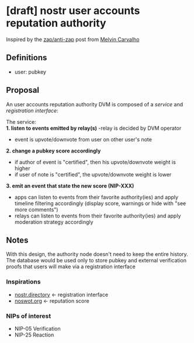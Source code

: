 # [draft] nostr user accounts reputation authority

Inspired by the [zap/anti-zap](https://nostr.at/nevent1qqsr5yln0f96nmnnnu8lr09pvrdt7mrayu4537q6mhfahlcu3k0qxfgzyr08ang799m2dtdjl7jlfkup5lvp9j9mv6v25qxu78nk4k64alty24m3gjw) post from [Melvin Carvalho](https://nostr.at/npub1melv683fw6n2mvhl5h6dhqd8mqfv3wmxnz4qph83ua4dk4006ezsrt5c24)

## Definitions

- user: pubkey

## Proposal

An user accounts reputation authority DVM is composed of a *service* and *registration interface*:

The service:  
**1. listen to events emitted by relay(s)**
  -relay is decided by DVM operator
  - event is upvote/downvote from user on other user's note

**2. change a pubkey score accordingly**
  - if author of event is "certified", then his upvote/downvote weight is higher
  - if user of note is "certified", the upvote/downvote weight is lower

**3. emit an event that state the new score (NIP-XXX)**
  - apps can listen to events from their favorite authority(ies) and apply timeline filtering accordingly (display score, warnings or hide with "see more comments")
  - relays can listen to events from their favorite authority(ies) and apply moderation strategy accordingly

## Notes

With this design, the authority node doesn't need to keep the entire history.
The database would be used only to store pubkey and external verification proofs that users will make via a registration interface

### Inspirations

- [nostr.directory](https://nostr.directory/) <- registration interface
- [noswot.org](https://noswot.org) <- reputation score

### NIPs of interest

- NIP-05 Verification
- NIP-25 Reaction
